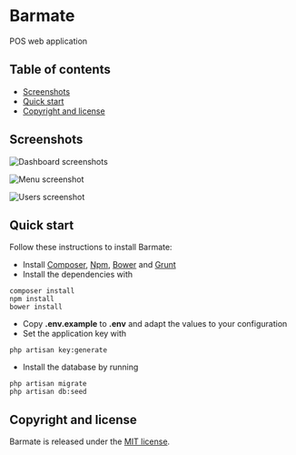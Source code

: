 # Barmate

POS web application

## Table of contents

- [Screenshots](#screenshots)
- [Quick start](#quick-start)
- [Copyright and license](#copyright-and-license)

## Screenshots

![Dashboard screenshots](http://s2.postimg.org/jobpfx4op/barmate_S1.png)

![Menu screenshot](http://s2.postimg.org/rfsfeh8u1/barmate_S2.png)

![Users screenshot](http://s2.postimg.org/eacx8deyh/barmate_S3.png)

## Quick start

Follow these instructions to install Barmate:

* Install [Composer](https://getcomposer.org/), [Npm](https://www.npmjs.com/), [Bower](http://bower.io/) and [Grunt](http://gruntjs.com/)
* Install the dependencies with
```
composer install
npm install
bower install
```
* Copy **.env.example** to **.env** and adapt the values to your configuration
* Set the application key with
```
php artisan key:generate
```
* Install the database by running
```
php artisan migrate
php artisan db:seed
```

## Copyright and license

Barmate is released under the [MIT license](https://github.com/Saluki/Barmate/blob/master/LICENSE).